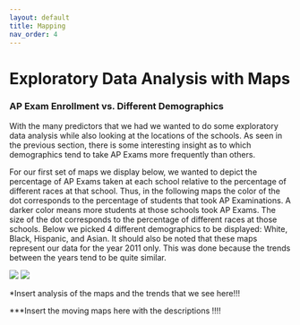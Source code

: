 ```yaml
---
layout: default
title: Mapping 
nav_order: 4
---
```



# Exploratory Data Analysis with Maps

### AP Exam Enrollment vs. Different Demographics 

With the many predictors that we had we wanted to do some exploratory data analysis while also looking at the locations of the schools. As seen in the previous section, there is some interesting insight as to which demographics tend to take AP Exams more frequently than others.  

For our first set of maps we display below, we wanted to depict the percentage of AP Exams taken at each school relative to the percentage of different races at that school. Thus, in the following maps the color of the dot corresponds to the percentage of students that took AP Examinations. A darker color means more students at those schools took AP Exams. The size of the dot corresponds to the percentage of different races at those schools. Below we picked 4 different demographics to be displayed: White, Black, Hispanic, and Asian. It should also be noted that these maps represent our data for the year 2011 only. This was done because the trends between the years tend to be quite similar. 


<p float="center">
  <img src="../../assets/images/White_Black.png" />
  <img src="../../assets/images/Asian_Hispanic.png" /> 
</p>

*Insert analysis of the maps and the trends that we see here!!!

***Insert the moving maps here with the descriptions !!!! 
